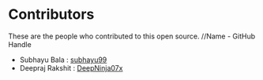 # Contributors
These are the people who contributed to this open source.
//Name - GitHub Handle

- Subhayu Bala : [subhayu99](https://github.com/subhayu99)
- Deepraj Rakshit : [DeepNinja07x](https://github.com/DeepNinja07x)

